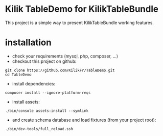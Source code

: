 Kilik TableDemo for KilikTableBundle
====================================

This project is a simple way to present KilikTableBundle working features.

# installation

- check your requirements (mysql, php, composer, ...)
- checkout this project on github:
```
git clone https://github.com/KilikFr/TableDemo.git
cd TableDemo
```
- install dependencies:
```
composer install --ignore-platform-reqs
```
- install assets:
```
./bin/console assets:install --symlink
```
- and create schema database and load fixtures (from your project root):
```
./bin/dev-tools/full_reload.ssh
```

